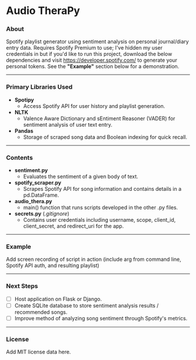 # Audio TheraPy
### About
Spotify playlist generator using sentiment analysis on personal journal/diary entry data.
Requires Spotify Premium to use; I've hidden my user credentials in but if you'd like to run this project, download the below dependencies and visit https://developer.spotify.com/ to generate your personal tokens. See the <b>"Example"</b> section below for a demonstration.
- - - -
### Primary Libraries Used
* <b>Spotipy</b>
  * Access Spotify API for user history and playlist generation.
* <b>NLTK</b>
  * Valence Aware Dictionary and sEntiment Reasoner (VADER) for sentiment analysis of user text entry.
* <b>Pandas</b>
  * Storage of scraped song data and Boolean indexing for quick recall.
 - - - -
### Contents
* <b>sentiment.py</b>
  * Evaluates the sentiment of a given body of text.
* <b>spotify_scraper.py</b>
  * Scrapes Spotify API for song information and contains details in a pd.DataFrame.
* <b>audio_thera.py</b>
  * main() function that runs scripts developed in the other .py files.
* <b>secrets.py</b> (<i>.gitignore</i>)
  * Contains user credentials including username, scope, client_id, client_secret, and redirect_uri for the app.
- - - -
### Example
Add screen recording of script in action (include arg from command line, Spotify API auth, and resulting playlist)
- - - -
### Next Steps
- [ ] Host application on Flask or Django.
- [ ] Create SQLite database to store sentiment analysis results / recommended songs.
- [ ] Improve method of analyzing song sentiment through Spotify's metrics.
- - - -
### License
Add MIT license data here.
